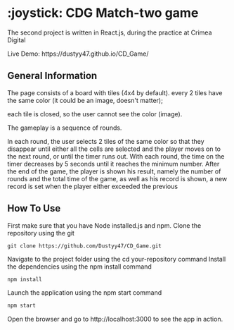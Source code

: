 <h1>:joystick: CDG Match-two game</h1>
<p>The second project is written in React.js, during the practice at Crimea Digital</p>
<p>Live Demo: https://dustyy47.github.io/CD_Game/</p><h2>General Information</h2>
The page consists of a board with tiles (4x4 by default).
every 2 tiles have the same color (it could be an image, doesn't matter);
<p>each tile is closed, so the user cannot see the color (image).</p>
<p>The gameplay is a sequence of rounds.</p>
<p>In each round, the user selects 2 tiles of the same color so that they disappear until either all the cells are selected and the player moves on to the next round, or until the timer runs out. With each round, the time on the timer decreases by 5 seconds until it reaches the minimum number. After the end of the game, the player is shown his result, namely the number of rounds and the total time of the game, as well as his record is shown, a new record is set when the player either exceeded the previous</p>
<h2>How To Use</h2>

First make sure that you have Node installed.js and npm.
Clone the repository using the git
   
   ```git
   git clone https://github.com/Dustyy47/CD_Game.git
   ```
Navigate to the project folder using the cd your-repository command
Install the dependencies using the npm install command
  
   ```javascript
   npm install
   ```
Launch the application using the npm start command

   ```javascript
   npm start
   ```
Open the browser and go to http://localhost:3000 to see the app in action.
